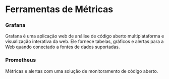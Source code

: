 # Ferramentas de Métricas

### Grafana
Grafana é uma aplicação web de análise de código aberto multiplataforma e visualização interativa da web. Ele fornece tabelas, gráficos e alertas para a Web quando conectado a fontes de dados suportadas. 

### Prometheus
Métricas e alertas com uma solução de monitoramento de código aberto.

